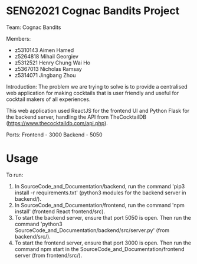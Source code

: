# SENG2021 Cognac Bandits Project

Team: Cognac Bandits

Members:
- z5310143 Aimen Hamed
- z5264818 Mihail Georgiev
- z5312521 Henry Chung Wai Ho
- z5367013 Nicholas Ramsay
- z5314071 Jingbang Zhou

Introduction:
The problem we are trying to solve is to provide a centralised web application for making cocktails that is user friendly and useful for cocktail makers of all experiences.

This web application used ReactJS for the frontend UI and Python Flask for the backend server, handling the API from TheCocktailDB (https://www.thecocktaildb.com/api.php).

Ports:
Frontend - 3000
Backend - 5050

# Usage
To run:
1. In SourceCode_and_Documentation/backend, run the command 'pip3 install -r requirements.txt' (python3 modules for the backend server in backend/).
2. In SourceCode_and_Documentation/frontend, run the command 'npm install' (frontend React frontend/src).
3. To start the backend server, ensure that port 5050 is open. Then run the command 'python3 SourceCode_and_Documentation/backend/src/server.py' (from backend/src/).
4. To start the frontend server, ensure that port 3000 is open. Then run the command npm start in the SourceCode_and_Documentation/frontend server (from frontend/src/).
